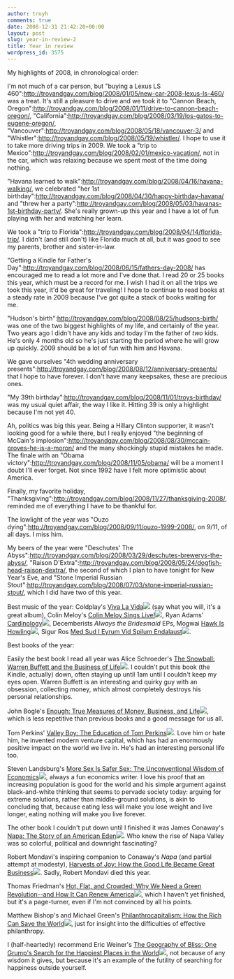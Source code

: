 ```yaml
---
author: troyh
comments: true
date: 2008-12-31 21:42:20+00:00
layout: post
slug: year-in-review-2
title: Year in review
wordpress_id: 3575
---
```


My highlights of 2008, in chronological order:

I'm not much of a car person, but "buying a Lexus LS 460":http://troyandgay.com/blog/2008/01/05/new-car-2008-lexus-ls-460/ was a treat. It's still a pleasure to drive and we took it to "Cannon Beach, Oregon":http://troyandgay.com/blog/2008/01/11/drive-to-cannon-beach-oregon/, "California":http://troyandgay.com/blog/2008/03/19/los-gatos-to-eugene-oregon/, "Vancouver":http://troyandgay.com/blog/2008/05/18/vancouver-3/ and "Whistler":http://troyandgay.com/blog/2008/05/19/whistler/. I hope to use it to take more driving trips in 2009. We took a "trip to Mexico":http://troyandgay.com/blog/2008/02/01/mexico-vacation/, not in the car, which was relaxing because we spent most of the time doing nothing.


<!-- more -->

"Havana learned to walk":http://troyandgay.com/blog/2008/04/16/havana-walking/, we celebrated "her 1st birthday":http://troyandgay.com/blog/2008/04/30/happy-birthday-havana/ and "threw her a party":http://troyandgay.com/blog/2008/05/03/havanas-1st-birthday-party/. She's really grown-up this year and I have a lot of fun playing with her and watching her learn.

We took a "trip to Florida":http://troyandgay.com/blog/2008/04/14/florida-trip/. I didn't (and still don't) like Florida much at all, but it was good to see my parents, brother and sister-in-law.

"Getting a Kindle for Father's Day":http://troyandgay.com/blog/2008/06/15/fathers-day-2008/ has encouraged me to read a lot more and I've done that. I read 20 or 25 books this year, which must be a record for me. I wish I had it on all the trips we took this year, it'd be great for traveling! I hope to continue to read books at a steady rate in 2009 because I've got quite a stack of books waiting for me.

"Hudson's birth":http://troyandgay.com/blog/2008/08/25/hudsons-birth/ was one of the two biggest highlights of my life, and certainly of the year. Two years ago I didn't have any kids and today I'm the father of _two_ kids. He's only 4 months old so he's just starting the period where he will grow up quickly. 2009 should be a lot of fun with him and Havana.

We gave ourselves "4th wedding anniversary presents":http://troyandgay.com/blog/2008/08/12/anniversary-presents/ that I hope to have forever. I don't have many keepsakes, these are precious ones.

"My 39th birthday":http://troyandgay.com/blog/2008/11/01/troys-birthday/ was my usual quiet affair, the way I like it. Hitting 39 is only a highlight because I'm not yet 40.

Ah, politics was big this year. Being a Hillary Clinton supporter, it wasn't looking good for a while there, but I really enjoyed "the beginning of McCain's implosion":http://troyandgay.com/blog/2008/08/30/mccain-proves-he-is-a-moron/ and the many shockingly stupid mistakes he made. The finale with an "Obama victory":http://troyandgay.com/blog/2008/11/05/obama/ will be a moment I doubt I'll ever forget. Not since 1992 have I felt more optimistic about America.

Finally, my favorite holiday, "Thanksgiving":http://troyandgay.com/blog/2008/11/27/thanksgiving-2008/, reminded me of everything I have to be thankful for.

The lowlight of the year was "Ouzo dying":http://troyandgay.com/blog/2008/09/11/ouzo-1999-2008/, on 9/11, of all days. I miss him.

My beers of the year were "Deschutes' The Abyss":http://troyandgay.com/blog/2008/03/29/deschutes-brewerys-the-abyss/, "Raison D'Extra":http://troyandgay.com/blog/2008/05/24/dogfish-head-raison-dextra/, the second of which I plan to have tonight for New Year's Eve, and "Stone Imperial Russian Stout":http://troyandgay.com/blog/2008/07/03/stone-imperial-russian-stout/, which I did have two of this year.

Best music of the year: Coldplay's [Viva La Vida](http://www.amazon.com/gp/product/B000RPTQ1C?ie=UTF8&tag=tg0f1-20&linkCode=as2&camp=1789&creative=390957&creativeASIN=B000RPTQ1C)![](http://www.assoc-amazon.com/e/ir?t=tg0f1-20&l=as2&o=1&a=B000RPTQ1C) (say what you will, it's a great album), Colin Meloy's [Colin Meloy Sings Live!](http://www.amazon.com/gp/product/B0013P6TK6?ie=UTF8&tag=tg0f1-20&linkCode=as2&camp=1789&creative=390957&creativeASIN=B0013P6TK6)![](http://www.assoc-amazon.com/e/ir?t=tg0f1-20&l=as2&o=1&a=B0013P6TK6), Ryan Adams' [Cardinology](http://www.amazon.com/gp/product/B001GJ7ZMK?ie=UTF8&tag=tg0f1-20&linkCode=as2&camp=1789&creative=390957&creativeASIN=B001GJ7ZMK)![](http://www.assoc-amazon.com/e/ir?t=tg0f1-20&l=as2&o=1&a=B001GJ7ZMK), Decemberists _Always the Bridesmaid_ EPs, Mogwai [Hawk Is Howling](http://www.amazon.com/gp/product/B001CVCBLM?ie=UTF8&tag=tg0f1-20&linkCode=as2&camp=1789&creative=390957&creativeASIN=B001CVCBLM)![](http://www.assoc-amazon.com/e/ir?t=tg0f1-20&l=as2&o=1&a=B001CVCBLM), Sigur Ros [Med Sud I Eyrum Vid Spilum Endalaust](http://www.amazon.com/gp/product/B001ACY8D2?ie=UTF8&tag=tg0f1-20&linkCode=as2&camp=1789&creative=390957&creativeASIN=B001ACY8D2)![](http://www.assoc-amazon.com/e/ir?t=tg0f1-20&l=as2&o=1&a=B001ACY8D2).

Best books of the year:

Easily the best book I read all year was Alice Schroeder's [The Snowball: Warren Buffett and the Business of Life](http://www.amazon.com/gp/product/0553805096?ie=UTF8&tag=tg0f1-20&linkCode=as2&camp=1789&creative=390957&creativeASIN=0553805096)![](http://www.assoc-amazon.com/e/ir?t=tg0f1-20&l=as2&o=1&a=0553805096). I couldn't put this book (the Kindle, actually) down, often staying up until 1am until I couldn't keep my eyes open. Warren Buffett is an interesting and quirky guy with an obsession, collecting money, which almost completely destroys his personal relationships.

John Bogle's [Enough: True Measures of Money, Business, and Life](http://www.amazon.com/gp/product/0470398515?ie=UTF8&tag=tg0f1-20&linkCode=as2&camp=1789&creative=390957&creativeASIN=0470398515)![](http://www.assoc-amazon.com/e/ir?t=tg0f1-20&l=as2&o=1&a=0470398515), which is less repetitive than previous books and a good message for us all.

Tom Perkins' [Valley Boy: The Education of Tom Perkins](http://www.amazon.com/gp/product/1592404030?ie=UTF8&tag=tg0f1-20&linkCode=as2&camp=1789&creative=390957&creativeASIN=1592404030)![](http://www.assoc-amazon.com/e/ir?t=tg0f1-20&l=as2&o=1&a=1592404030). Love him or hate him, he invented modern venture capital, which has had an enormously positive impact on the world we live in. He's had an interesting personal life too.

Steven Landsburg's [More Sex Is Safer Sex: The Unconventional Wisdom of Economics](http://www.amazon.com/gp/product/1416532226?ie=UTF8&tag=tg0f1-20&linkCode=as2&camp=1789&creative=390957&creativeASIN=1416532226)![](http://www.assoc-amazon.com/e/ir?t=tg0f1-20&l=as2&o=1&a=1416532226), always a fun economics writer. I love his proof that an increasing population is good for the world and his simple argument against black-and-white thinking that seems to pervade society today: arguing for extreme solutions, rather than middle-ground solutions, is akin to concluding that, because eating less will make you lose weight and live longer, eating nothing will make you live forever.

The other book I couldn't put down until I finished it was James Conaway's [Napa: The Story of an American Eden](http://www.amazon.com/gp/product/0618257985?ie=UTF8&tag=tg0f1-20&linkCode=as2&camp=1789&creative=390957&creativeASIN=0618257985)![](http://www.assoc-amazon.com/e/ir?t=tg0f1-20&l=as2&o=1&a=0618257985). Who knew the rise of Napa Valley was so colorful, political and downright fascinating?

Robert Mondavi's inspiring companion to Conaway's _Napa_ (and partial attempt at modesty), [Harvests of Joy: How the Good Life Became Great Business](http://www.amazon.com/gp/product/0156010569?ie=UTF8&tag=tg0f1-20&linkCode=as2&camp=1789&creative=390957&creativeASIN=0156010569)![](http://www.assoc-amazon.com/e/ir?t=tg0f1-20&l=as2&o=1&a=0156010569). Sadly, Robert Mondavi died this year.

Thomas Friedman's [Hot, Flat, and Crowded: Why We Need a Green Revolution--and How It Can Renew America](http://www.amazon.com/gp/product/0374166854?ie=UTF8&tag=tg0f1-20&linkCode=as2&camp=1789&creative=390957&creativeASIN=0374166854)![](http://www.assoc-amazon.com/e/ir?t=tg0f1-20&l=as2&o=1&a=0374166854), which I haven't yet finished, but it's a page-turner, even if I'm not convinced by all his points.

Matthew Bishop's and Michael Green's [Philanthrocapitalism: How the Rich Can Save the World](http://www.amazon.com/gp/product/1596913746?ie=UTF8&tag=tg0f1-20&linkCode=as2&camp=1789&creative=390957&creativeASIN=1596913746)![](http://www.assoc-amazon.com/e/ir?t=tg0f1-20&l=as2&o=1&a=1596913746), just for insight into the difficulties of effective philanthropy.

I (half-heartedly) recommend Eric Weiner's [The Geography of Bliss: One Grump's Search for the Happiest Places in the World](http://www.amazon.com/gp/product/044669889X?ie=UTF8&tag=tg0f1-20&linkCode=as2&camp=1789&creative=390957&creativeASIN=044669889X)![](http://www.assoc-amazon.com/e/ir?t=tg0f1-20&l=as2&o=1&a=044669889X), not because of any wisdom it gives, but because it's an example of the futility of searching for happiness outside yourself.
